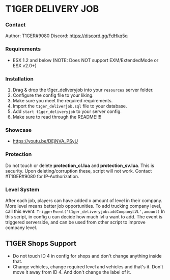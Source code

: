 # T1GER DELIVERY JOB

### Contact
Author: T1GER#9080
Discord: https://discord.gg/FdHkq5q

### Requirements
- ESX 1.2 and below (NOTE: Does NOT support EXM/ExtendedMode or ESX v2.0+)

### Installation
1) Drag & drop the t1ger_deliveryjob into your `resources` server folder.
2) Configure the config file to your liking.
3) Make sure you meet the required requirements.
4) Import the `t1ger_deliverjob.sql` file to your database.
4) Add `start t1ger_deliveryjob` to your server config.
5) Make sure to read through the README!!!!

### Showcase
- https://youtu.be/DEjNVA_PSyU

### Protection
Do not touch or delete **protection_cl.lua** and **protection_sv.lua**. This is security. Upon deleting/corruption these, script will not work.
Contact #T1GER#9080 for IP-Authorization.

### Level System
After each job, players can have added x amount of level in their company. More level means better job opportunities. 
To add trucking company level, call this event:
`TriggerEvent('t1ger_deliveryjob:addCompanyLVL',amount)`
In this script, in config u can decide how much lvl u want to add. The event is triggered serverside, and can be used from other script to improve company level.

## T1GER Shops Support
- Do not touch ID 4 in config for shops and don't change anything inside that.
- Change vehicles, change required level and vehicles and that's it. Don't move it away from ID 4. And don't change the label of it.